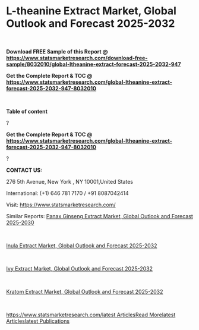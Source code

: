 <h1>L-theanine Extract Market, Global Outlook and Forecast 2025-2032</h1><br/><p><strong>Download FREE Sample of this Report @ <a href="https://www.statsmarketresearch.com/download-free-sample/8032010/global-ltheanine-extract-forecast-2025-2032-947">https://www.statsmarketresearch.com/download-free-sample/8032010/global-ltheanine-extract-forecast-2025-2032-947</a></strong></p>
 
 
 
 <div><b>Get the Complete Report & TOC @ <a href="https://www.statsmarketresearch.com/global-ltheanine-extract-forecast-2025-2032-947-8032010">https://www.statsmarketresearch.com/global-ltheanine-extract-forecast-2025-2032-947-8032010</a></b></div>
 
 
 
 <p><br />
 
 <b>Table of content</b></p>
 
 
 
 <p>? </p>
 
 
 
 <div><b>Get the Complete Report & TOC @ <a href="https://www.statsmarketresearch.com/global-ltheanine-extract-forecast-2025-2032-947-8032010">https://www.statsmarketresearch.com/global-ltheanine-extract-forecast-2025-2032-947-8032010</a></b></div>
 
 
 
 <p>? </p>
 
 
 
 <p><b>CONTACT US:</b><br />
 
 276 5th Avenue, New York , NY 10001,United States<br />
 
 International: (+1) 646 781 7170 / +91 8087042414<br />
 
 Visit: <a href="https://www.statsmarketresearch.com/">https://www.statsmarketresearch.com/</a><br />
 
 Similar Reports: <a href="https://www.statsmarketresearch.com/global-ltheanine-extract-forecast-2025-2032-947-8032010">Panax Ginseng Extract Market, Global Outlook and Forecast 2025-2030</a><br />
 
 <br />
 
 <a href="https://www.statsmarketresearch.com/global-ltheanine-extract-forecast-2025-2032-947-8032010">Inula Extract Market, Global Outlook and Forecast 2025-2032 </a><br />
 
 <br />
 
 <a href="https://www.statsmarketresearch.com/global-ltheanine-extract-forecast-2025-2032-947-8032010">Ivy Extract Market, Global Outlook and Forecast 2025-2032</a><br />
 
 <br />
 
 <a href="https://www.statsmarketresearch.com/global-ltheanine-extract-forecast-2025-2032-947-8032010">Kratom Extract Market, Global Outlook and Forecast 2025-2032</a><br />
 
 <br />
 
 <a href="https://gyeongbokgung.com">https://www.statsmarketresearch.com/</a><a href="https://hallyeomaritime.com">latest Articles</a><a href="https://jingwansa.com">Read More</a><a href="https://nguoiviet.jp/">latest Articles</a><a href="https://www.intelmarketresearch.com/">latest Publications</a></p>